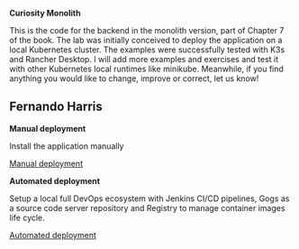 **Curiosity Monolith**

This is the code for the backend in the monolith version, part of Chapter 7 of the book.
The lab was initially conceived to deploy the application on a local Kubernetes cluster. The examples were successfully tested with K3s and Rancher Desktop. I will add more examples and exercises and test it with other Kubernetes local runtimes like minikube. Meanwhile, if you find anything you would like to change, improve or correct, let us know!

Fernando Harris
---

**Manual deployment**

Install the application manually

[Manual deployment](./manual-deployment.md)

**Automated deployment**

Setup a local full DevOps ecosystem with Jenkins CI/CD pipelines, Gogs as a source code server repository and Registry to manage container images life cycle.

[Automated deployment](./automatic-deployment.md)

